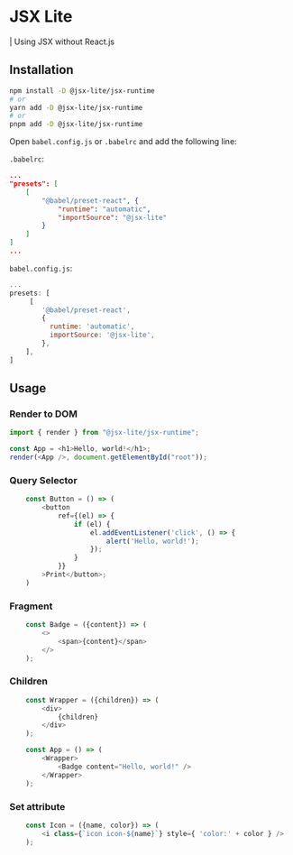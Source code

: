 # JSX Lite

| Using JSX without React.js

## Installation

```bash
npm install -D @jsx-lite/jsx-runtime
# or
yarn add -D @jsx-lite/jsx-runtime
# or
pnpm add -D @jsx-lite/jsx-runtime
```

Open `babel.config.js` or `.babelrc` and add the following line:

`.babelrc`:

```json
...
"presets": [
    [
        "@babel/preset-react", {
            "runtime": "automatic",
            "importSource": "@jsx-lite"
        }
    ]
]
...
```

`babel.config.js`:

```js
...
presets: [
     [
        '@babel/preset-react',
        {
          runtime: 'automatic',
          importSource: '@jsx-lite',
        },
    ],
]

```

## Usage

### Render to DOM

```js
import { render } from "@jsx-lite/jsx-runtime";

const App = <h1>Hello, world!</h1>;
render(<App />, document.getElementById("root"));
```

### Query Selector

```js
    const Button = () => (
        <button
            ref={(el) => {
                if (el) {
                    el.addEventListener('click', () => {
                        alert('Hello, world!');
                    });
                }
            }}
        >Print</button>;
    )
```

### Fragment
```js
    const Badge = ({content}) => (
        <>
            <span>{content}</span>
        </>
    );
```

### Children
```js
    const Wrapper = ({children}) => (
        <div>
            {children}
        </div>
    );

    const App = () => (
        <Wrapper>
            <Badge content="Hello, world!" />
        </Wrapper>
    );
```

### Set attribute
```js
    const Icon = ({name, color}) => (
        <i class={`icon icon-${name}`} style={ 'color:' + color } />
    );
```
